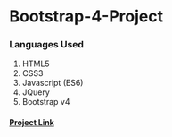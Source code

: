 # Bootstrap-4-Project
### Languages Used
   1. HTML5
   2. CSS3
   3. Javascript (ES6)
   4. JQuery
   5. Bootstrap v4

#### [Project Link](https://eslam1998-dev.github.io/)
   
   
